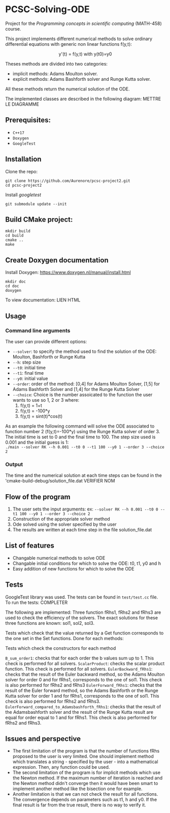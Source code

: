 # PCSC-Solving-ODE 
Project for the *Programming concepts in scientific computing* (MATH-458) course.

This project implements different numerical methods to solve ordinary differential equations with generic non linear functions f(y,t):   
 <p align="center">
  y'(t) = f(y,t) with y(t0)=y0
 </p>

  Theses methods are divided into two categories: 
* implicit methods: Adams Moulton solver.
* explicit methods:  Adams Bashforth solver and Runge Kutta solver.  

All these methods return the numerical solution of the ODE. 

The implemented classes are described in the following diagram: 
METTRE LE DIAGRAMME

## Prerequisites:
* `C++17`
* `Doxygen`
* `GoogleTest`

## Installation

Clone the repo:
```
git clone https://github.com/Aurenore/pcsc-project2.git
cd pcsc-project2
```

Install *googletest*
```
git submodule update --init 
```

## Build CMake project:
```
mkdir build
cd build
cmake ..
make
```
## Create Doxygen documentation
Install Doxygen: https://www.doxygen.nl/manual/install.html
```
mkdir doc
cd doc
doxygen
```

To view documentation: LIEN HTML

## Usage
### Command line arguments
The user can provide different options:
* `--solver`: to specify the method used to find the solution of the ODE: Moulton, Bashforth or Runge Kutta
* `--h`: step size 
* `--t0`: initial time
* `--t1`: final time
* `--y0`: initial value
* `--order`: order of the method: [0,4] for Adams Moulton Solver, [1,5] for Adams Bashforth Solver and [1,4] for the Runge Kutta Solver
* `--choice`: Choice is the number assoicated to the function the user wants to use so 1, 2 or 3 where:
   1. f(y,t) = 1+t
   2. f(y,t) = -100*y
   3. f(y,t) = sint(t)*cos(t)
   

As an example the following command will solve the ODE associated to function number 2 (f(y,t)=-100*y) using the Runge Kutta solver of order 3. The initial time is set to 0 and the final time to 100. The step size used is 0.001 and the initial guess is 1:  
  `./main --solver RK --h 0.001 --t0 0 --t1 100 --y0 1 --order 3 --choice 2`

### Output
The time and the numerical solution at each time steps can be found in the 'cmake-build-debug/solution_file.dat VERIFIER NOM

## Flow of the program
1. The user sets the input arguments: ex: `--solver RK --h 0.001 --t0 0 --t1 100 --y0 1 --order 3 --choice 2`
2. Construction of the appropriate solver method
3. Ode solved using the solver specified by the user
4. The results are written at each time step in the file solution_file.dat

## List of features
* Changable numerical methods to solve ODE
* Changable initial conditions for which to solve the ODE: t0, t1, y0 and h
* Easy addition of new functions for which to solve the ODE

## Tests
GoogleTest library was used.
The tests can be found in `test/test.cc` file.  
To run the tests: COMPLETER

The following are implemented:
Three function fRhs1, fRhs2 and fRhs3 are used to check the efficiency of the solvers. The exact solutions for these three functions are known: sol1, sol2, sol3.

Tests which check that the value returned by a Get function corresponds to the one set in the Set functions. Done for each methods:

Tests which check the constructors for each method

`B_sum_order1`: checks that for each order the b values sum up to 1. This check is performed for all solvers.
`ScalarProduct`: checks the scalar product function. This check is performed for all solvers.
`EulerBackward_fRhs1`: checks that the result of the Euler backward method, so the Adams Moulton solver for order 0 and for fRhs1, corresponds to the one of sol1. This check is also performed for fRhs2 and fRhs3
`EulerForward_fRhs1`: checks that the result of the Euler forward method, so the Adams Bashforth or the Runge Kutta solver for order 1 and for fRhs1, corresponds to the one of sol1. This check is also performed for fRhs2 and fRhs3.
`EulerForward_compared_to_Adamsbashforth_fRhs1`: checks that the result of the Adamsbashforth solver and the result of the Runge Kutta result are equal for order equal to 1 and for fRhs1. This check is also performed for fRhs2 and fRhs3.

## Issues and perspective
* The first limitation of the program is that the number of functions fRhs proposed to the user is very limited. One should implement method which translates a string - specified by the user -  into a mathematical expression. Then, any function could be used. 
* The second limitation of the program is for implicit methods which use the Newton method. If the maximum number of iteration is reached and the Newton method didn't converge then it would have been smart to implement another method like the bisection one for example. 
* Another limitation is that we can not check the result for all functions. The convergence depends on parameters such as t1, h and y0. If the final result is far from the true result, there is no way to verify it.  













